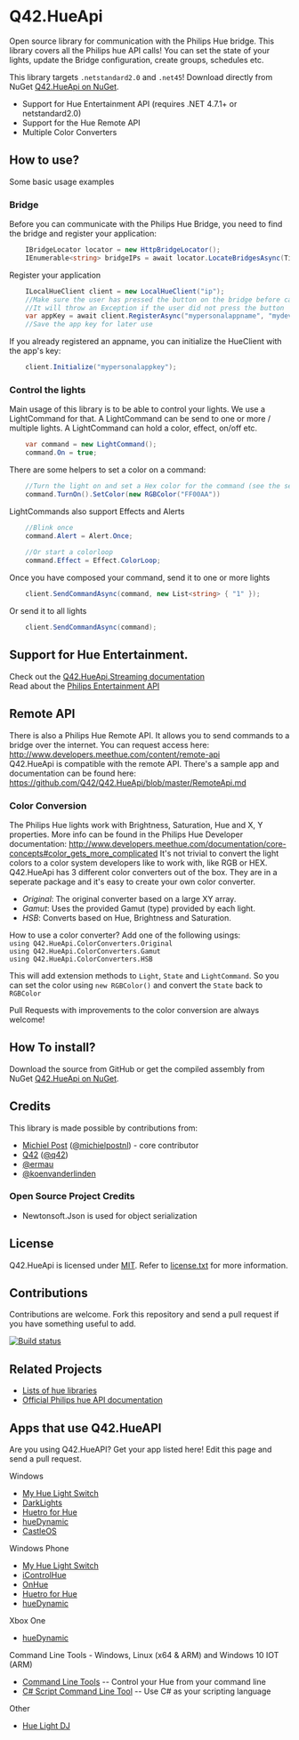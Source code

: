 Q42.HueApi
=========

Open source library for communication with the Philips Hue bridge.
This library covers all the Philips hue API calls! You can set the state of your lights, update the Bridge configuration, create groups, schedules etc.

This library targets `.netstandard2.0` and `.net45`!
Download directly from NuGet [Q42.HueApi on NuGet](https://nuget.org/packages/Q42.HueApi).

- Support for Hue Entertainment API (requires .NET 4.7.1+ or netstandard2.0)
- Support for the Hue Remote API
- Multiple Color Converters


## How to use?
Some basic usage examples

### Bridge
Before you can communicate with the Philips Hue Bridge, you need to find the bridge and register your application:

```cs
	IBridgeLocator locator = new HttpBridgeLocator();
	IEnumerable<string> bridgeIPs = await locator.LocateBridgesAsync(TimeSpan.FromSeconds(5));
```
	
Register your application
	
```cs
	ILocalHueClient client = new LocalHueClient("ip");
	//Make sure the user has pressed the button on the bridge before calling RegisterAsync
	//It will throw an Exception if the user did not press the button
	var appKey = await client.RegisterAsync("mypersonalappname", "mydevicename");
	//Save the app key for later use
```

If you already registered an appname, you can initialize the HueClient with the app's key:	

```cs
	client.Initialize("mypersonalappkey");
```

### Control the lights
Main usage of this library is to be able to control your lights. We use a LightCommand for that. A LightCommand can be send to one or more / multiple lights. A LightCommand can hold a color, effect, on/off etc.

```cs
	var command = new LightCommand();
	command.On = true;
```
	
There are some helpers to set a color on a command:
	
```cs
	//Turn the light on and set a Hex color for the command (see the section about Color Converters)
    command.TurnOn().SetColor(new RGBColor("FF00AA"))
```

LightCommands also support Effects and Alerts
```cs
	//Blink once
	command.Alert = Alert.Once;
	
	//Or start a colorloop
	command.Effect = Effect.ColorLoop;
```

Once you have composed your command, send it to one or more lights

```cs
	client.SendCommandAsync(command, new List<string> { "1" });
```

Or send it to all lights

```cs
	client.SendCommandAsync(command);
```

## Support for Hue Entertainment.  
Check out the [Q42.HueApi.Streaming documentation](https://github.com/Q42/Q42.HueApi/blob/master/EntertainmentApi.md)   
Read about the [Philips Entertainment API](https://developers.meethue.com/entertainment-blog)

	
## Remote API
There is also a Philips Hue Remote API. It allows you to send commands to a bridge over the internet. You can request access here: http://www.developers.meethue.com/content/remote-api  
Q42.HueApi is compatible with the remote API.  There's a sample app and documentation can be found here:
https://github.com/Q42/Q42.HueApi/blob/master/RemoteApi.md


### Color Conversion
The Philips Hue lights work with Brightness, Saturation, Hue and X, Y properties. More info can be found in the Philips Hue Developer documentation: http://www.developers.meethue.com/documentation/core-concepts#color_gets_more_complicated
It's not trivial to convert the light colors to a color system developers like to work with, like RGB or HEX. Q42.HueApi has 3 different color converters out of the box. They are in a seperate package and it's easy to create your own color converter.
 - *Original*:  The original converter based on a large XY array.
 - *Gamut*: Uses the provided Gamut (type) provided by each light.
 - *HSB*: Converts based on Hue, Brightness and Saturation.

 How to use a color converter?
 Add one of the following usings:  
 `using Q42.HueApi.ColorConverters.Original`  
 `using Q42.HueApi.ColorConverters.Gamut`  
 `using Q42.HueApi.ColorConverters.HSB`  

 This will add extension methods to `Light`, `State` and `LightCommand`. So you can set the color using `new RGBColor()` and convert the `State` back to `RGBColor`

 Pull Requests with improvements to the color conversion are always welcome! 
 

## How To install?
Download the source from GitHub or get the compiled assembly from NuGet [Q42.HueApi on NuGet](https://nuget.org/packages/Q42.HueApi).

## Credits
This library is made possible by contributions from:
* [Michiel Post](http://www.michielpost.nl) ([@michielpostnl](http://twitter.com/michielpostnl)) - core contributor
* [Q42](http://www.q42.nl) ([@q42](http://twitter.com/q42))
* [@ermau](https://github.com/ermau)
* [@koenvanderlinden](https://github.com/koenvanderlinden)

### Open Source Project Credits

* Newtonsoft.Json is used for object serialization

## License

Q42.HueApi is licensed under [MIT](http://www.opensource.org/licenses/mit-license.php "Read more about the MIT license form"). Refer to [license.txt](https://github.com/Q42/Q42.HueApi/blob/master/LICENSE.txt) for more information.

## Contributions

Contributions are welcome. Fork this repository and send a pull request if you have something useful to add.

[![Build status](https://ci.appveyor.com/api/projects/status/k12ortcvy3t5bmy7)](https://ci.appveyor.com/project/michielpost/q42-hueapi)


## Related Projects

* [Lists of hue libraries](https://github.com/Q42/hue-libs)
* [Official Philips hue API documentation](http://developers.meethue.com)


## Apps that use Q42.HueAPI
Are you using Q42.HueAPI? Get your app listed here! Edit this page and send a pull request.

Windows
* [My Hue Light Switch](http://apps.microsoft.com/windows/app/my-hue-light-switch/1193bff8-dec8-4997-82e3-a0f9aedacbb2)
* [DarkLights](http://apps.microsoft.com/windows/app/09fb8d8b-cefc-4215-b3b2-a87a483d6690)
* [Huetro for Hue](http://apps.microsoft.com/windows/app/33553060-d57c-467d-8348-5e88071360c5)
* [hueDynamic](https://www.microsoft.com/store/apps/9nblggh42jgb)
* [CastleOS](http://www.CastleOS.com/)

Windows Phone
* [My Hue Light Switch](http://www.windowsphone.com/s?appid=669c9e16-b417-43c6-b0cc-724e8dfd5866)
* [iControlHue](http://www.windowsphone.com/s?appid=f1b2bcb5-82e4-4a04-9894-c9e08b85a55d)
* [OnHue](http://www.windowsphone.com/s?appid=37d7f4dc-8520-4fa8-9b27-46531c34dd60)
* [Huetro for Hue](http://www.windowsphone.com/s?appid=f14faa22-179d-42e4-99ca-88b44d10449b)
* [hueDynamic](https://www.microsoft.com/store/apps/9nblggh42jgb)

Xbox One
* [hueDynamic](https://www.microsoft.com/store/apps/9nblggh42jgb)

Command Line Tools - Windows, Linux (x64 & ARM) and Windows 10 IOT (ARM)
* [Command Line Tools](https://github.com/DigitalNut/HueCmdNetCore)  -- Control your Hue from your command line
* [C# Script Command Line Tool](https://github.com/DigitalNut/HueScript)  -- Use C# as your scripting language

Other
* [Hue Light DJ](https://github.com/michielpost/HueLightDJ)
